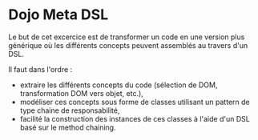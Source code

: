 Dojo Meta DSL
=============

Le but de cet excercice est de transformer un code en une version plus générique
où les différents concepts peuvent assemblés au travers d'un DSL.

Il faut dans l'ordre :
 * extraire les différents concepts du code (sélection de DOM, transformation DOM vers objet, etc.),
 * modéliser ces concepts sous forme de classes utilisant un pattern de type chaine de responsabilité,
 * facilité la construction des instances de ces classes à l'aide d'un DSL basé sur le method chaining.
